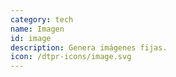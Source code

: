 ```yaml
---
category: tech
name: Imagen
id: image
description: Genera imágenes fijas.
icon: /dtpr-icons/image.svg
---
```

